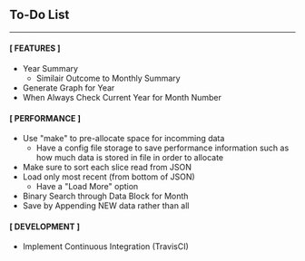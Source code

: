 ## To-Do List
---

#### [ FEATURES ]
- Year Summary
    - Similair Outcome to Monthly Summary
- Generate Graph for Year
- When Always Check Current Year for Month Number

#### [ PERFORMANCE ]
- Use "make" to pre-allocate space for incomming data
    - Have a config file storage to save performance information
       such as how much data is stored in file in order to allocate
- Make sure to sort each slice read from JSON
- Load only most recent (from bottom of JSON)
    - Have a "Load More" option
- Binary Search through Data Block for Month
- Save by Appending NEW data rather than all

#### [ DEVELOPMENT ]
- Implement Continuous Integration (TravisCI)
